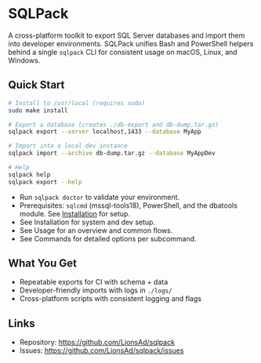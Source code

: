 # SQLPack

A cross-platform toolkit to export SQL Server databases and import them into developer environments. SQLPack unifies Bash and PowerShell helpers behind a single `sqlpack` CLI for consistent usage on macOS, Linux, and Windows.

## Quick Start

```bash
# Install to /usr/local (requires sudo)
sudo make install

# Export a database (creates ./db-export and db-dump.tar.gz)
sqlpack export --server localhost,1433 --database MyApp

# Import into a local dev instance
sqlpack import --archive db-dump.tar.gz --database MyAppDev

# Help
sqlpack help
sqlpack export --help
```

- Run `sqlpack doctor` to validate your environment.
- Prerequisites: `sqlcmd` (mssql-tools18), PowerShell, and the dbatools module. See [Installation](install.md) for setup.
- See Installation for system and dev setup.
- See Usage for an overview and common flows.
- See Commands for detailed options per subcommand.

## What You Get
- Repeatable exports for CI with schema + data
- Developer-friendly imports with logs in `./logs/`
- Cross-platform scripts with consistent logging and flags

## Links
- Repository: https://github.com/LionsAd/sqlpack
- Issues: https://github.com/LionsAd/sqlpack/issues
